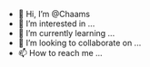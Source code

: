 - 👋 Hi, I’m @Chaams
- 👀 I’m interested in ...
- 🌱 I’m currently learning ...
- 💞️ I’m looking to collaborate on ...
- 📫 How to reach me ...

<!---
Chaams/Chaams is a ✨ special ✨ repository because its `README.md` (this file) appears on your GitHub profile.
You can click the Preview link to take a look at your changes.
--->
